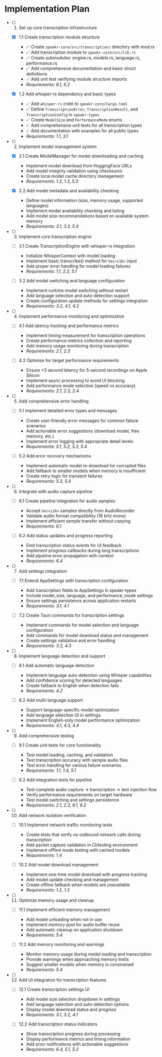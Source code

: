 # Implementation Plan

- [ ] 1. Set up core transcription infrastructure

  - [x] 1.1 Create transcription module structure

    - ✅ Create `speakr-core/src/transcription/` directory with mod.rs
    - ✅ Add transcription module to `speakr-core/src/lib.rs`
    - ✅ Create submodules: engine.rs, models.rs, language.rs, performance.rs
    - ✅ Add comprehensive documentation and basic struct definitions
    - ✅ Add unit test verifying module structure imports
    - _Requirements: 6.1, 6.2_

  - [x] 1.2 Add whisper-rs dependency and basic types
    - ✅ Add `whisper-rs` crate to `speakr-core/Cargo.toml`
    - ✅ Define `TranscriptionError`, `TranscriptionResult`, and `TranscriptionConfig` in
      `speakr-types`
    - ✅ Create `ModelSize` and `PerformanceMode` enums
    - ✅ Add comprehensive unit tests for all transcription types
    - ✅ Add documentation with examples for all public types
    - _Requirements: 1.1, 3.1_

- [ ] 2. Implement model management system

  - [x] 2.1 Create ModelManager for model downloading and caching

    - Implement model download from HuggingFace URLs
    - Add model integrity validation using checksums
    - Create local model cache directory management
    - _Requirements: 1.2, 1.3, 5.3_

  - [x] 2.2 Add model metadata and availability checking
    - Define model information (size, memory usage, supported languages)
    - Implement model availability checking and listing
    - Add model size recommendations based on available system memory
    - _Requirements: 3.1, 3.3, 5.4_

- [ ] 3. Implement core transcription engine

  - [ ] 3.1 Create TranscriptionEngine with whisper-rs integration

    - Initialize WhisperContext with model loading
    - Implement basic transcribe() method for `Vec<i16>` input
    - Add proper error handling for model loading failures
    - _Requirements: 1.1, 2.2, 5.1_

  - [ ] 3.2 Add model switching and language configuration
    - Implement runtime model switching without restart
    - Add language selection and auto-detection support
    - Create configuration update methods for settings integration
    - _Requirements: 3.2, 4.1, 4.2_

- [ ] 4. Implement performance monitoring and optimization

  - [ ] 4.1 Add latency tracking and performance metrics

    - Implement timing measurement for transcription operations
    - Create performance metrics collection and reporting
    - Add memory usage monitoring during transcription
    - _Requirements: 2.1, 2.3_

  - [ ] 4.2 Optimize for target performance requirements
    - Ensure <3 second latency for 5-second recordings on Apple Silicon
    - Implement async processing to avoid UI blocking
    - Add performance mode selection (speed vs accuracy)
    - _Requirements: 2.1, 2.3, 2.4_

- [ ] 5. Add comprehensive error handling

  - [ ] 5.1 Implement detailed error types and messages

    - Create user-friendly error messages for common failure scenarios
    - Add actionable error suggestions (download model, free memory, etc.)
    - Implement error logging with appropriate detail levels
    - _Requirements: 5.1, 5.2, 5.3, 5.4_

  - [ ] 5.2 Add error recovery mechanisms
    - Implement automatic model re-download for corrupted files
    - Add fallback to smaller models when memory is insufficient
    - Create retry logic for transient failures
    - _Requirements: 5.3, 5.4_

- [ ] 6. Integrate with audio capture pipeline

  - [ ] 6.1 Create pipeline integration for audio samples

    - Accept `Vec<i16>` samples directly from AudioRecorder
    - Validate audio format compatibility (16 kHz mono)
    - Implement efficient sample transfer without copying
    - _Requirements: 6.1_

  - [ ] 6.2 Add status updates and progress reporting
    - Emit transcription status events for UI feedback
    - Implement progress callbacks during long transcriptions
    - Add pipeline error propagation with context
    - _Requirements: 6.4_

- [ ] 7. Add settings integration

  - [ ] 7.1 Extend AppSettings with transcription configuration

    - Add transcription fields to AppSettings in speakr-types
    - Include model_size, language, and performance_mode settings
    - Ensure settings persistence across application restarts
    - _Requirements: 3.1, 4.1_

  - [ ] 7.2 Create Tauri commands for transcription settings
    - Implement commands for model selection and language configuration
    - Add commands for model download status and management
    - Create settings validation and error handling
    - _Requirements: 3.2, 4.3_

- [ ] 8. Implement language detection and support

  - [ ] 8.1 Add automatic language detection

    - Implement language auto-detection using Whisper capabilities
    - Add confidence scoring for detected languages
    - Create fallback to English when detection fails
    - _Requirements: 4.2_

  - [ ] 8.2 Add multi-language support
    - Support language-specific model optimization
    - Add language selection UI in settings
    - Implement English-only model performance optimization
    - _Requirements: 4.1, 4.3, 4.4_

- [ ] 9. Add comprehensive testing

  - [ ] 9.1 Create unit tests for core functionality

    - Test model loading, caching, and validation
    - Test transcription accuracy with sample audio files
    - Test error handling for various failure scenarios
    - _Requirements: 1.1, 1.4, 5.1_

  - [ ] 9.2 Add integration tests for pipeline
    - Test complete audio capture → transcription → text injection flow
    - Verify performance requirements on target hardware
    - Test model switching and settings persistence
    - _Requirements: 2.1, 2.3, 6.1, 6.2_

- [ ] 10. Add network isolation verification

  - [ ] 10.1 Implement network traffic monitoring tests

    - Create tests that verify no outbound network calls during transcription
    - Add packet capture validation in CI/testing environment
    - Implement offline mode testing with cached models
    - _Requirements: 1.4_

  - [ ] 10.2 Add model download management
    - Implement one-time model download with progress tracking
    - Add model update checking and management
    - Create offline fallback when models are unavailable
    - _Requirements: 1.2, 1.3_

- [ ] 11. Optimize memory usage and cleanup

  - [ ] 11.1 Implement efficient memory management

    - Add model unloading when not in use
    - Implement memory pool for audio buffer reuse
    - Add automatic cleanup on application shutdown
    - _Requirements: 5.4_

  - [ ] 11.2 Add memory monitoring and warnings
    - Monitor memory usage during model loading and transcription
    - Provide warnings when approaching memory limits
    - Suggest smaller models when memory is constrained
    - _Requirements: 5.4_

- [ ] 12. Add UI integration for transcription features

  - [ ] 12.1 Create transcription settings UI

    - Add model size selection dropdown in settings
    - Add language selection and auto-detection options
    - Display model download status and progress
    - _Requirements: 3.1, 3.2, 4.1_

  - [ ] 12.2 Add transcription status indicators
    - Show transcription progress during processing
    - Display performance metrics and timing information
    - Add error notifications with actionable suggestions
    - _Requirements: 6.4, 5.1, 5.2_
